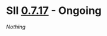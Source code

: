# Sll [0.7.17] - Ongoing

*Nothing*

[0.7.17]: https://github.com/sl-lang/sll/compare/sll-v0.7.16...main
